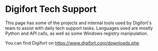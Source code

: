 # Digifort Tech Support

This page has some of the projects and internal tools used by Digifort's team to assist with daily tech support tasks. Languages used are mostly Python and API
calls, as well as some Windows registry manipulation.

You can find Digifort on https://www.digifort.com/downloads.php
